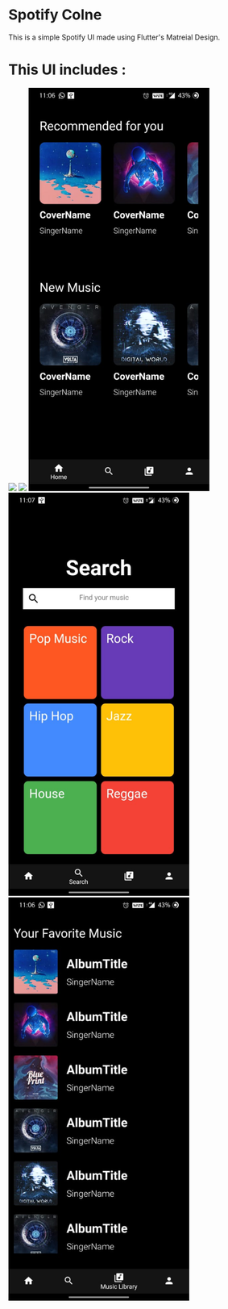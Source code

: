 # Spotify Colne

This is a simple Spotify UI made using Flutter's Matreial Design.

# This UI includes :
<img src="https://img.shields.io/badge/Component-Bottom%20Navigation%20Bar-green"/>
<img src="https://img.shields.io/badge/Component-Dark%20Theme-lightgrey"/>
<img src="assets/preview1.jpeg" height="800"/>
<img src="assets/preview2.jpeg" height="800"/>
<img src="assets/preview3.jpeg" height="800"/>

